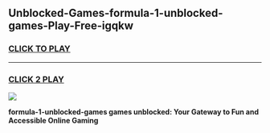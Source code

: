 
## Unblocked-Games-formula-1-unblocked-games-Play-Free-igqkw
<h3>
<a href="https://premium76.site?title=formula-1-unblocked-games&ref=15A">CLICK TO PLAY</a></h3>
<hr>

<h3>
<a href="https://premium76.site?title=formula-1-unblocked-games&ref=15A">CLICK 2 PLAY</a>
  
</h3>

<a href="https://premium76.site?title=formula-1-unblocked-games&ref=15A"><img src="https://clearcache.store/games.png"></a>


**formula-1-unblocked-games games unblocked: Your Gateway to Fun and Accessible Online Gaming**
